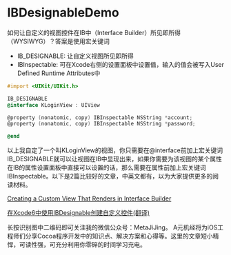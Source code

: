 # IBDesignableDemo
如何让自定义的视图控件在IB中（Interface Builder）所见即所得（WYSIWYG）？答案是使用宏关键词<br />
* IB_DESIGNABLE: 让自定义视图所见即所得
* IBInspectable: 可在Xcode右侧的设置面板中设置值，输入的值会被写入User Defined Runtime Attributes中

```objective-c
#import <UIKit/UIKit.h>

IB_DESIGNABLE
@interface KLoginView : UIView

@property (nonatomic, copy) IBInspectable NSString *account;
@property (nonatomic, copy) IBInspectable NSString *password;

@end
```

以上我自定了一个叫KLoginView的视图，你只需要在@interface前加上宏关键词IB_DESIGNABLE就可以让视图在IB中显现出来，如果你需要为该视图的某个属性在IB的属性设置面板中直接可以设置的话，那么需要在属性前加上宏关键词IBInspectable。以下是2篇比较好的文章，中英文都有，以为大家提供更多的阅读材料。

[Creating a Custom View That Renders in Interface Builder](https://developer.apple.com/library/ios/recipes/xcode_help-IB_objects_media/Chapters/CreatingaLiveViewofaCustomObject.html#//apple_ref/doc/uid/TP40014224-CH41-SW1)

[在Xcode6中使用IBDesignable创建自定义控件(翻译)](http://www.jianshu.com/p/18b10ed2acd5)

长按识别图中二维码即可关注我的微信公众号：MetaJiJing。
A元机经将为iOS工程师们分享Cocoa程序开发中的知识点、解决方案和心得等。这里的文章短小精悍，可读性强，可充分利用你零碎的时间学习充电。
